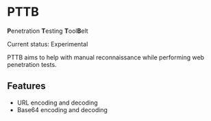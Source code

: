 # PTTB

**P**enetration **T**esting **T**ool**B**elt

Current status: Experimental

PTTB aims to help with manual reconnaissance while performing web penetration tests.

## Features

* URL encoding and decoding
* Base64 encoding and decoding